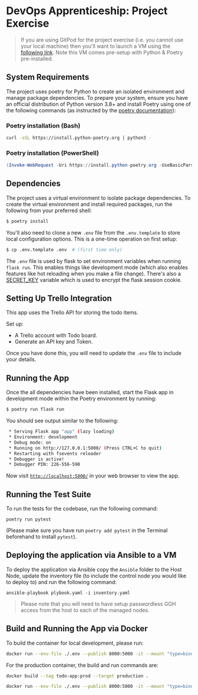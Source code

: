 # DevOps Apprenticeship: Project Exercise

> If you are using GitPod for the project exercise (i.e. you cannot use your local machine) then you'll want to launch a VM using the [following link](https://gitpod.io/#https://github.com/CorndelWithSoftwire/DevOps-Course-Starter). Note this VM comes pre-setup with Python & Poetry pre-installed.

## System Requirements

The project uses poetry for Python to create an isolated environment and manage package dependencies. To prepare your system, ensure you have an official distribution of Python version 3.8+ and install Poetry using one of the following commands (as instructed by the [poetry documentation](https://python-poetry.org/docs/#system-requirements)):

### Poetry installation (Bash)

```bash
curl -sSL https://install.python-poetry.org | python3 -
```

### Poetry installation (PowerShell)

```powershell
(Invoke-WebRequest -Uri https://install.python-poetry.org -UseBasicParsing).Content | py -
```

## Dependencies

The project uses a virtual environment to isolate package dependencies. To create the virtual environment and install required packages, run the following from your preferred shell:

```bash
$ poetry install
```

You'll also need to clone a new `.env` file from the `.env.template` to store local configuration options. This is a one-time operation on first setup:

```bash
$ cp .env.template .env  # (first time only)
```

The `.env` file is used by flask to set environment variables when running `flask run`. This enables things like development mode (which also enables features like hot reloading when you make a file change). There's also a [SECRET_KEY](https://flask.palletsprojects.com/en/1.1.x/config/#SECRET_KEY) variable which is used to encrypt the flask session cookie.

## Setting Up Trello Integration

This app uses the Trello API for storing the todo items. 

Set up: 

* A Trello account with Todo board. 
* Generate an API key and Token.

Once you have done this, you will need to update the `.env` file to include your details.


## Running the App

Once the all dependencies have been installed, start the Flask app in development mode within the Poetry environment by running:
```bash
$ poetry run flask run
```

You should see output similar to the following:
```bash
 * Serving Flask app "app" (lazy loading)
 * Environment: development
 * Debug mode: on
 * Running on http://127.0.0.1:5000/ (Press CTRL+C to quit)
 * Restarting with fsevents reloader
 * Debugger is active!
 * Debugger PIN: 226-556-590
```
Now visit [`http://localhost:5000/`](http://localhost:5000/) in your web browser to view the app.

## Running the Test Suite
To run the tests for the codebase, run the following command:
```
poetry run pytest
```
(Please make sure you have run `poetry add pytest` in the Terminal beforehand to install `pytest`).


## Deploying the application via Ansible to a VM

To deploy the application via Ansible copy the `Ansible` folder to the Host Node, update the inventory file (to include the control node you would like to deploy to) and run the following command:
````
ansible-playbook plybook.yaml -i inventory.yaml
````

> Please note that you will need to have setup passwordless GGH access from the host to each of the managed nodes.

## Build and Running the App via Docker

To build the container for local development, please run:
```bash
docker run --env-file ./.env --publish 8000:5000 -it --mount "type=bind,source=$(pwd)/todo_app,target=/app/todo_app" todo-app:dev
```

For the production container, the build and run commands are:

```bash
docker build --tag todo-app:prod --target production .
```

```bash
docker run --env-file ./.env --publish 8000:5000 -it --mount "type=bind,source=$(pwd)/todo_app,target=/app/todo_app" todo-app:prod
```





